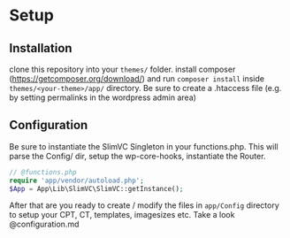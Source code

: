 # Setup

## Installation
clone this repository into your `themes/` folder.
install composer (https://getcomposer.org/download/) and run `composer install` inside `themes/<your-theme>/app/` directory.
Be sure to create a .htaccess file (e.g. by setting permalinks in the wordpress admin area)

## Configuration
Be sure to instantiate the SlimVC Singleton in your functions.php. This will parse the Config/ dir, setup the wp-core-hooks, instantiate the Router.

```PHP
// @functions.php
require 'app/vendor/autoload.php';
$App = App\Lib\SlimVC\SlimVC::getInstance();
```
After that are you ready to create / modify the files in `app/Config` directory to setup your CPT, CT, templates, imagesizes etc.
Take a look @configuration.md